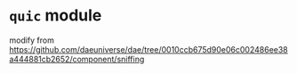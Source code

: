 # `quic` module
modify from https://github.com/daeuniverse/dae/tree/0010ccb675d90e06c002486ee38a444881cb2652/component/sniffing